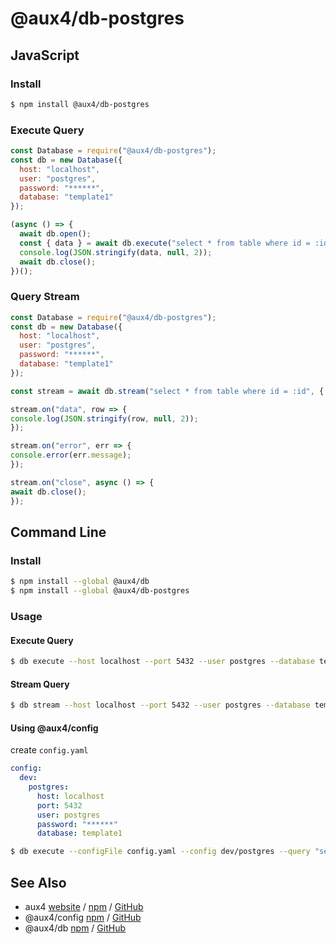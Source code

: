 # @aux4/db-postgres

## JavaScript

### Install

```bash
$ npm install @aux4/db-postgres
```

### Execute Query

```javascript
const Database = require("@aux4/db-postgres");
const db = new Database({
  host: "localhost",
  user: "postgres",
  password: "******",
  database: "template1"
});

(async () => {
  await db.open();
  const { data } = await db.execute("select * from table where id = :id", { id: 1 });
  console.log(JSON.stringify(data, null, 2));
  await db.close();
})();
```

### Query Stream

```javascript
const Database = require("@aux4/db-postgres");
const db = new Database({
  host: "localhost",
  user: "postgres",
  password: "******",
  database: "template1"
});

const stream = await db.stream("select * from table where id = :id", { id: 1 });

stream.on("data", row => {
console.log(JSON.stringify(row, null, 2));
});

stream.on("error", err => {
console.error(err.message);
});

stream.on("close", async () => {
await db.close();
});
```

## Command Line

### Install

```bash
$ npm install --global @aux4/db
$ npm install --global @aux4/db-postgres
```

### Usage

#### Execute Query

```bash
$ db execute --host localhost --port 5432 --user postgres --database template1 --query "select * from table where id = :id" --id 1
```

#### Stream Query

```bash
$ db stream --host localhost --port 5432 --user postgres --database template1 --query "select * from table where id = :id" --id 1
```

#### Using @aux4/config

create `config.yaml`

```yaml
config:
  dev:
    postgres:
      host: localhost
      port: 5432
      user: postgres
      password: "******"
      database: template1
```

```bash
$ db execute --configFile config.yaml --config dev/postgres --query "select * from table where id = :id" --id 1
```

## See Also

* aux4 [website](https://aux4.io) / [npm](https://www.npmjs.com/package/aux4) / [GitHub](https://github.com/aux4/aux4)
* @aux4/config [npm](https://www.npmjs.com/package/@aux4/config) / [GitHub](https://github.com/aux4/config)
* @aux4/db [npm](https://www.npmjs.com/package/@aux4/db) / [GitHub](https://github.com/aux4/db)